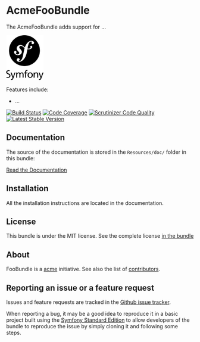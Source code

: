 AcmeFooBundle
===================

The AcmeFooBundle adds support for ...

![Alt text](Resources/doc/logo.png?raw=true "Screenshot")

Features include:

- ...

[![Build Status](https://travis-ci.org/acme/AcmeFooBundle.svg?branch=master)](https://travis-ci.org/acme/AcmeFooBundle) [![Code Coverage](https://scrutinizer-ci.com/g/acme/AcmeFooBundle/badges/coverage.png?b=master)](https://scrutinizer-ci.com/g/acme/AcmeFooBundle/?branch=master) [![Scrutinizer Code Quality](https://scrutinizer-ci.com/g/acme/AcmeFooBundle/badges/quality-score.png?b=master)](https://scrutinizer-ci.com/g/acme/AcmeFooBundle/?branch=master) [![Latest Stable Version](https://poser.pugx.org/acme/voting-bundle/v/stable.svg)](https://packagist.org/packages/acme/voting-bundle)

Documentation
-------------

The source of the documentation is stored in the `Resources/doc/` folder
in this bundle:

[Read the Documentation](Resources/doc/index.rst)

Installation
------------

All the installation instructions are located in the documentation.

License
-------

This bundle is under the MIT license. See the complete license [in the bundle](LICENSE)

About
-----

FooBundle is a [acme](https://github.com/acme) initiative.
See also the list of [contributors](https://github.com/acme/AcmeFooBundle/contributors).

Reporting an issue or a feature request
---------------------------------------

Issues and feature requests are tracked in the [Github issue tracker](https://github.com/acme/AcmeFooBundle/issues).

When reporting a bug, it may be a good idea to reproduce it in a basic project
built using the [Symfony Standard Edition](https://github.com/symfony/symfony-standard)
to allow developers of the bundle to reproduce the issue by simply cloning it
and following some steps.